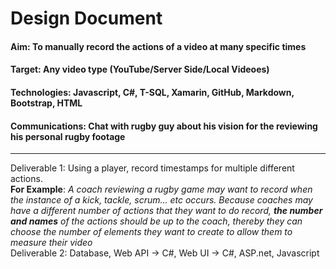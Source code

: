 # Design Document

#### Aim: To manually record the actions of a video at many specific times  
#### Target: Any video type (YouTube/Server Side/Local Videoes)  
#### Technologies: Javascript, C#, T-SQL, Xamarin, GitHub, Markdown, Bootstrap, HTML  
#### Communications: Chat with rugby guy about his vision for the reviewing his personal rugby footage  
---
Deliverable 1: Using a player, record timestamps for multiple different actions.  
**For Example**: *A coach reviewing a rugby game may want to record when the instance of a kick, tackle, scrum... etc occurs. Because coaches may have a different number of actions that they want to do record, **the number and names** of the actions should be up to the coach, thereby they can choose the number of elements they want to create to allow them to measure their video*  
Deliverable 2: Database, Web API -> C#, Web UI -> C#, ASP.net, Javascript